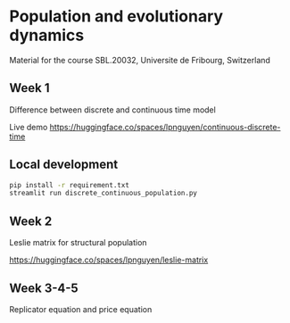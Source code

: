 # Population and evolutionary dynamics
Material for the course SBL.20032, Universite de Fribourg, Switzerland

## Week 1
Difference between discrete and continuous time model

Live demo
https://huggingface.co/spaces/lpnguyen/continuous-discrete-time

## Local development

```bash
pip install -r requirement.txt
streamlit run discrete_continuous_population.py
```

## Week 2
Leslie matrix for structural population

https://huggingface.co/spaces/lpnguyen/leslie-matrix

## Week 3-4-5
Replicator equation and price equation